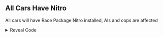 ## All Cars Have Nitro

All cars will have Race Package Nitro installed, AIs and cops are affected

<details>
<summary>Reveal Code</summary>

```powerpc
04333E94 38000001
```
</details>
